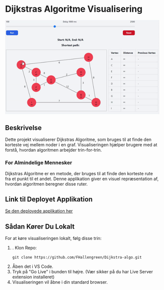 # Dijkstras Algoritme Visualisering

![Dijkstra's Algoritme](./documentation/Dijkstra.gif)

## Beskrivelse
Dette projekt visualiserer Dijkstras Algoritme, som bruges til at finde den korteste vej mellem noder i en graf. Visualiseringen hjælper brugere med at forstå, hvordan algoritmen arbejder trin-for-trin.

### For Almindelige Mennesker
Dijkstras Algoritme er en metode, der bruges til at finde den korteste rute fra et punkt til et andet. Denne applikation giver en visuel repræsentation af, hvordan algoritmen beregner disse ruter.

## Link til Deployet Applikation
[Se den deployede applikation her](https://dijkstra.fhallengreen.com/)

## Sådan Kører Du Lokalt
For at køre visualiseringen lokalt, følg disse trin:

1. . Klon Repo:
   ```
   git clone https://github.com/FHallengreen/Dijkstra-algo.git
   ```
2. Åben det i VS Code.
3. Tryk på "Go Live" i bunden til højre. (Vær sikker på du har Live Server extension installeret)
4. Visualiseringen vil åbne i din standard browser.
